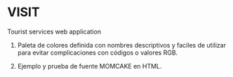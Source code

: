 # VISIT
Tourist services web application


1. Paleta de colores definida con nombres descriptivos y faciles de utilizar para evitar complicaciones con códigos o valores RGB.

2. Ejemplo y prueba de fuente MOMCAKE en HTML.